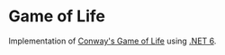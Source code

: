 # Game of Life
Implementation of [Conway's Game of Life](https://en.wikipedia.org/wiki/Conway%27s_Game_of_Life) using [.NET 6](https://devblogs.microsoft.com/dotnet/announcing-net-6/).

